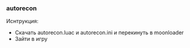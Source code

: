 ### autorecon
Иснтрукция:
- Скачать autorecon.luac и autorecon.ini и перекинуть в moonloader
- Зайти в игру
